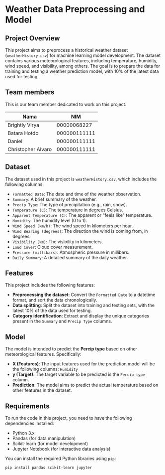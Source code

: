 # Weather Data Preprocessing and Model

## Project Overview

This project aims to preprocess a historical weather dataset (`weatherHistory.csv`) for machine learning model development. The dataset contains various meteorological features, including temperature, humidity, wind speed, and visibility, among others. The goal is to prepare the data for training and testing a weather prediction model, with 10% of the latest data used for testing.

## Team members

This is our team member dedicated to work on this project.

| Nama               | NIM          |
| ------------------ | ------------ |
| Brightly Virya     | 00000068227  |
| Batara Hotdo       | 000000111111 |
| Daniel             | 000000111111 |
| Christopher Alvaro | 000000111111 |

## Dataset

The dataset used in this project is `weatherHistory.csv`, which includes the following columns:

- `Formatted Date`: The date and time of the weather observation.
- `Summary`: A brief summary of the weather.
- `Precip Type`: The type of precipitation (e.g., rain, snow).
- `Temperature (C)`: The temperature in degrees Celsius.
- `Apparent Temperature (C)`: The apparent or "feels like" temperature.
- `Humidity`: The humidity level (0 to 1).
- `Wind Speed (km/h)`: The wind speed in kilometers per hour.
- `Wind Bearing (degrees)`: The direction the wind is coming from, in degrees.
- `Visibility (km)`: The visibility in kilometers.
- `Loud Cover`: Cloud cover measurement.
- `Pressure (millibars)`: Atmospheric pressure in millibars.
- `Daily Summary`: A detailed summary of the daily weather.

## Features

This project includes the following features:

- **Preprocessing the dataset**: Convert the `Formatted Date` to a datetime format, and sort the data chronologically.
- **Data splitting**: Split the dataset into training and testing sets, with the latest 10% of the data used for testing.
- **Category identification**: Extract and display the unique categories present in the `Summary` and `Precip Type` columns.

## Model

The model is intended to predict the **Percip type** based on other meteorological features. Specifically:

- **X (Features)**: The input features used for the prediction model will be the following columns: `Humidity`
- **y (Target)**: The target variable to be predicted is the `Percip type` column.
- **Prediction**: The model aims to predict the actual temperature based on other features in the dataset.

## Requirements

To run the code in this project, you need to have the following dependencies installed:

- Python 3.x
- Pandas (for data manipulation)
- Scikit-learn (for model development)
- Jupyter Notebook (for interactive data analysis)

You can install the required Python libraries using `pip`:

```bash
pip install pandas scikit-learn jupyter
```
